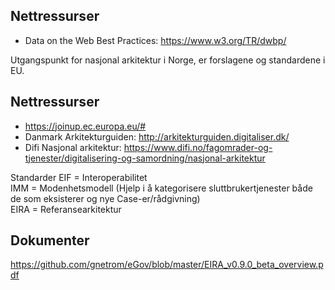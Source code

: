 ## Nettressurser

* Data on the Web Best Practices: https://www.w3.org/TR/dwbp/

Utgangspunkt for nasjonal arkitektur i Norge, er forslagene og standardene i EU.
## Nettressurser
* https://joinup.ec.europa.eu/#
* Danmark Arkitekturguiden: http://arkitekturguiden.digitaliser.dk/
* Difi Nasjonal arkitektur: https://www.difi.no/fagomrader-og-tjenester/digitalisering-og-samordning/nasjonal-arkitektur

Standarder
EIF = Interoperabilitet  
IMM = Modenhetsmodell (Hjelp i å kategorisere sluttbrukertjenester både de som eksisterer og nye Case-er/rådgivning)  
EIRA = Referansearkitektur  



## Dokumenter
https://github.com/gnetrom/eGov/blob/master/EIRA_v0.9.0_beta_overview.pdf
